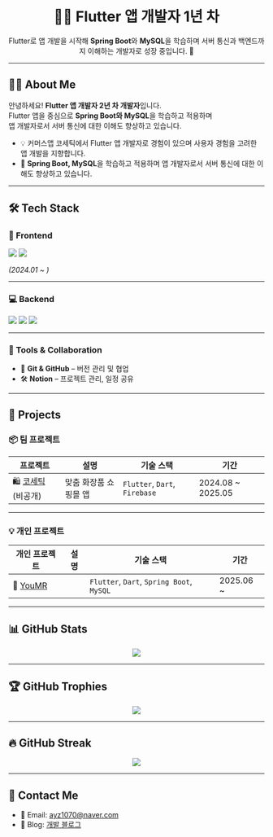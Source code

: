 <h1 align="center">👩‍💻 Flutter 앱 개발자 1년 차</h1>

<p align="center">
  Flutter로 앱 개발을 시작해 <strong>Spring Boot</strong>와 <strong>MySQL</strong>을 학습하며  
  서버 통신과 백엔드까지 이해하는 개발자로 성장 중입니다. 🚀
</p>

---

## 👩‍💻 About Me

안녕하세요! **Flutter 앱 개발자 2년 차 개발자**입니다.  
Flutter 앱을 중심으로 **Spring Boot와 MySQL**을 학습하고 적용하며  
앱 개발자로서 서버 통신에 대한 이해도 향상하고 있습니다.

- 💡 커머스앱 코세틱에서 Flutter 앱 개발자로 경험이 있으며 사용자 경험을 고려한 앱 개발을 지향합니다.  
- 🚀 **Spring Boot, MySQL**을 학습하고 적용하며 앱 개발자로서 서버 통신에 대한 이해도 향상하고 있습니다.

---

## 🛠 Tech Stack

### 📱 Frontend
<div align="left"> 
  <img src="https://img.shields.io/badge/Flutter-02569B?style=for-the-badge&logo=flutter&logoColor=white">
  <img src="https://img.shields.io/badge/Dart-0175C2?style=for-the-badge&logo=dart&logoColor=white">
</div>

<p><em>(2024.01 ~ )</em></p>

---

### 💻 Backend
<div align="left"> 
  <img src="https://img.shields.io/badge/Spring%20Boot-6DB33F?style=for-the-badge&logo=springboot&logoColor=white">
  <img src="https://img.shields.io/badge/MySQL-4479A1?style=for-the-badge&logo=mysql&logoColor=white"> 
  <img src="https://img.shields.io/badge/Java-007396?style=for-the-badge&logo=java&logoColor=white"> 
</div>

---

### 🧰 Tools & Collaboration
- 🔗 **Git & GitHub** – 버전 관리 및 협업  
- 🛠 **Notion** – 프로젝트 관리, 일정 공유

---

## 🚀 Projects

### 📦 팀 프로젝트

| 프로젝트 | 설명 | 기술 스택 | 기간 |
|----------|------|-----------|-------|
| 🛍 [코세틱](https://github.com/ayz1070/cosetic) (비공개) | 맞춤 화장품 쇼핑몰 앱 | `Flutter`, `Dart`, `Firebase` | 2024.08 ~ 2025.05

---

### 💡 개인 프로젝트

| 개인 프로젝트 | 설명 | 기술 스택 | 기간 |
|----------------|--------|-------------|--------|
| 🧠 [YouMR](https://github.com/ayz1070/youmr_v2) |   | `Flutter`, `Dart`, `Spring Boot`, `MySQL` | 2025.06 ~

---

## 📊 GitHub Stats

<div align="center">
  <img src="https://github-readme-stats.vercel.app/api?username=ayz1070&show_icons=true&theme=radical">
</div>

---

## 🏆 GitHub Trophies

<div align="center">
  <img src="https://github-profile-trophy.vercel.app/?username=ayz1070&theme=radical&row=1&column=7">
</div>

---

## 🔥 GitHub Streak

<div align="center">
  <img src="https://github-readme-streak-stats.herokuapp.com/?user=ayz1070&theme=radical&hide_border=true">
</div>

---

## 📩 Contact Me

- 📧 Email: [ayz1070@naver.com](mailto:ayz1070@naver.com)  
- 📝 Blog: [개발 블로그](https://developer-comingsoon.tistory.com/)
